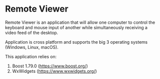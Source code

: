 Remote Viewer
=============

Remote Viewer is an application that will allow
one computer to control the keyboard and mouse input
of another while simultaneously receiving a video feed
of the desktop. 

Application is cross platform and supports the big 3 operating systems (Windows, Linux, macOS).

This application relies on:
  1. Boost 1.79.0 (https://www.boost.org/)
  2. WxWidgets (https://www.wxwidgets.org/)
